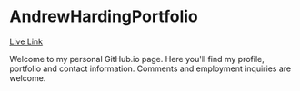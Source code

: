 # AndrewHardingPortfolio

[Live Link](www.ahardingdesign.me)

Welcome to my personal GitHub.io page. Here you'll find my profile, portfolio and contact information. Comments and employment inquiries are welcome.
